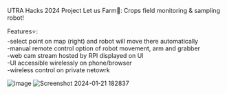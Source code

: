 UTRA Hacks 2024 Project
Let us Farm🥬:   Crops field monitoring & sampling robot!

Features⭐:  
-select point on map (right) and robot will move there automatically  
-manual remote control option of robot movement, arm and grabber  
-web cam stream hosted by RPI displayed on UI  
-UI accessible wirelessly on phone/browser  
-wireless control on private netowrk  

![image](https://github.com/leeminze214/Let-us-Farm/assets/61095332/f120515c-fade-451d-9976-03782a5aa528)
![Screenshot 2024-01-21 182837](https://github.com/leeminze214/Let-us-Farm/assets/61095332/e3d825db-93a2-4025-9d54-2c418dacad0b)
